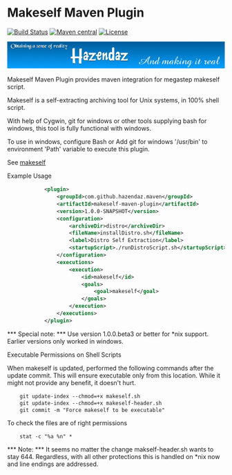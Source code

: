 Makeself Maven Plugin
=====================

[![Build Status](https://travis-ci.org/hazendaz/makeself-maven-plugin.svg?branch=master)](https://travis-ci.org/hazendaz/makeself-maven-plugin)
[![Maven central](https://maven-badges.herokuapp.com/maven-central/com.github.hazendaz.maven/makeself-maven-plugin/badge.svg)](https://maven-badges.herokuapp.com/maven-central/com.github.hazendaz.maven/makeself-maven-plugin)
[![License](http://img.shields.io/:license-glp-blue.svg)](https://www.gnu.org/licenses/old-licenses/gpl-2.0.en.html)

![hazendaz](src/site/resources/images/hazendaz-banner.jpg)

Makeself Maven Plugin provides maven integration for megastep makeself script.

Makeself is a self-extracting archiving tool for Unix systems, in 100% shell script.

With help of Cygwin, git for windows or other tools supplying bash for windows, this tool is fully functional with windows.

To use in windows, configure Bash or Add git for windows '/usr/bin' to environment 'Path' variable to execute this plugin.

See [makeself](https://github.com/megastep/makeself)

Example Usage

```xml
            <plugin>
                <groupId>com.github.hazendaz.maven</groupId>
                <artifactId>makeself-maven-plugin</artifactId>
                <version>1.0.0-SNAPSHOT</version>
                <configuration>
                    <archiveDir>distro</archiveDir>
                    <fileName>installDistro.sh</fileName>
                    <label>Distro Self Extraction</label>
                    <startupScript>./runDistroScript.sh</startupScript>
                </configuration>
                <executions>
                    <execution>
                        <id>makeself</id>
                        <goals>
                            <goal>makeself</goal>
                        </goals>
                    </execution>
                </executions>
            </plugin>
```

*** Special note: *** Use version 1.0.0.beta3 or better for *nix support.  Earlier versions only worked in windows.

Executable Permissions on Shell Scripts

When makeself is updated, performed the following commands after the update commit.  This will ensure executable only from this location.
While it might not provide any benefit, it doesn't hurt.

```git
    git update-index --chmod=+x makeself.sh
    git update-index --chmod=+x makeself-header.sh
    git commit -m "Force makeself to be executable"
```

To check the files are of right permissions

```stat
    stat -c "%a %n" *
```

*** Note: *** It seems no matter the change makself-header.sh wants to stay 644.  Regardless, with all other protections this is handled on *nix now and line endings are addressed.
